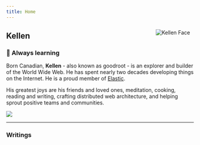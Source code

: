 ```yaml
---
title: Home
---
```

<img src="https://raw.githubusercontent.com/goodroot/goodroot.ca/master/themes/hugo-classic/images/kellen.png" style="min-width:40px;float:right;padding:10px;" alt="Kellen Face">

## Kellen

### :ocean: Always learning

Born Canadian, **Kellen** - also known as goodroot - is an explorer and builder of the World Wide Web. He has spent nearly two decades developing things on the Internet. He is a proud member of [Elastic](https://elastic.co).

His greatest joys are his friends and loved ones, meditation, cooking, reading and writing, crafting distributed web architecture, and helping sprout positive teams and communities.

<img src="https://github.com/goodroot/hugo-classic/raw/master/images/partywizard.gif">

------

### Writings
